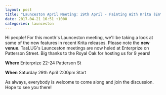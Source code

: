 ```yaml
---
layout: post
title: "Launceston April Meeting: 29th April - Painting With Krita (Enterprize)"
date: 2017-04-21 16:51 +1000
categories: launceston
---
```


Hi people! For this month's Launceston meeting, we'll be taking a look at some
of the new features in recent Krita releases.
Please note the **new venue**. TasLUG's Launceston meetings are now heled at
Enterprize on Patterson Street. Big thanks to the Royal Oak for hosting us for
9 years!

**Where**
Enterprize
22-24 Patterson St

**When**
Saturday 29th April
2:00pm Start

As always, everybody is welcome to come along and join the discussion. Hope to
see you there!